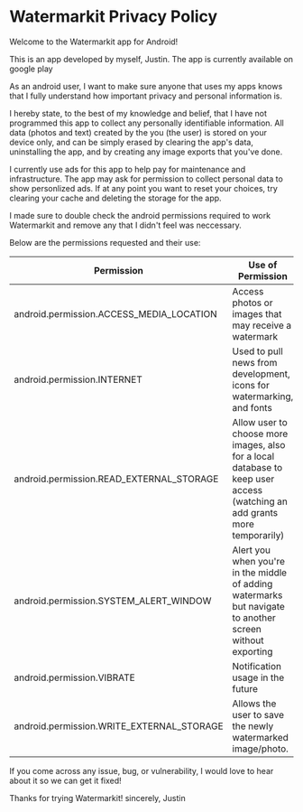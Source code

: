 # Watermarkit Privacy Policy

Welcome to the Watermarkit app for Android!

This is an app developed by myself, Justin. The app is currently available on google play

As an android user, I want to make sure anyone that uses my apps knows that I fully understand how important privacy and personal information is.

I hereby state, to the best of my knowledge and belief, that I have not programmed this app to collect any personally identifiable information. All data (photos and text) created by the you (the user) is stored on your device only, and can be simply erased by clearing the app's data, uninstalling the app, and by creating any image exports that you've done.

I currently use ads for this app to help pay for maintenance and infrastructure.  The app may ask for permission to collect personal data to show personlized ads.  If at any point you want to reset your choices, try clearing your cache and deleting the storage for the app.

I made sure to double check the android permissions required to work Watermarkit and remove any that I didn't feel was neccessary.

Below are the permissions requested and their use:

|Permission                             | Use of Permission|
|---------------------------------------|----------------|
|android.permission.ACCESS_MEDIA_LOCATION |Access photos or images that may receive a watermark                                                                     |
|android.permission.INTERNET              |Used to pull news from development, icons for watermarking, and fonts                                                    |
|android.permission.READ_EXTERNAL_STORAGE |Allow user to choose more images, also for a local database to keep user access (watching an add grants more temporarily)|
|android.permission.SYSTEM_ALERT_WINDOW   |Alert you when you're in the middle of adding watermarks but navigate to another screen without exporting                |
|android.permission.VIBRATE               |Notification usage in the future                                                                                         |
|android.permission.WRITE_EXTERNAL_STORAGE|Allows the user to save the newly watermarked image/photo.                                                               |

If you come across any issue, bug, or vulnerability, I would love to hear about it so we can get it fixed!

Thanks for trying Watermarkit!
sincerely,
Justin
